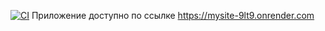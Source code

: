 [![CI](https://github.com/Ilya-Sche/rails-project-64/actions/workflows/ci.yml/badge.svg)](https://github.com/Ilya-Sche/rails-project-64/actions/workflows/ci.yml)
Приложение доступно по ссылке https://mysite-9lt9.onrender.com